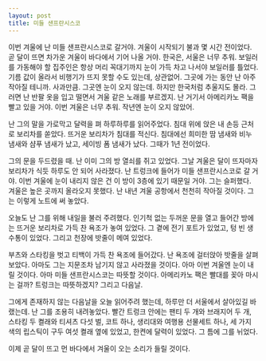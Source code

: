 ```yaml
---
layout: post
title: 미들 샌프란시스코
---
```


이번 겨울에 난 미들 샌프란시스코로 갈거야. 겨울이 시작되기 불과 몇 시간 전이었다. 곧 달이 뜨면 차가운 겨울이 바다에서 기어 나올 거야. 한국은, 서울은 너무 추워. 보일러를 가동해야 할 집주인은 항상 머리 꼭대기까지 눈이 가득 차고 나서야 보일러를 틀었다. 기름 값이 올라서 비행기가 뜨지 못할 수도 있는데, 상관없어. 그곳에 가는 동안 난 아주 작아질 테니까. 사과만큼. 그곳엔 눈이 오지 않는데. 하지만 한국처럼 추울지도 몰라. 그러면 난 반팔 옷을 입고 떨면서 겨울 같은 노래를 부르겠지. 난 거기서 아메리카노 팩을 빨고 있을 거야. 이번 겨울은 너무 추워. 작년엔 눈이 오지 않았어.

난 그의 말을 가로막고 달력을 펴 하루하루를 읽어주었다. 침대 위에 앉은 내 손등 근처로 보리차를 쏟았다. 뜨거운 보리차가 침대를 적신다. 침대에선 희미한 땀 냄새와 비누 냄새와 샴푸 냄새가 났고, 세이빙 폼 냄새가 났다. 그때가 1년 전이었다.

그의 문을 두드렸을 때. 난 이미 그의 방 열쇠를 쥐고 있었다. 그날 겨울은 달이 뜨자마자 보리차가 식듯 하루도 안 되어 사라졌다. 난 트렁크에 들어가 미들 샌프란시스코로 갈 거야. 이번 겨울에 눈이 내리지 않은 건 이 방이 3층에 있기 때문일 거야. 그는 슬퍼했다. 겨울은 높은 곳까지 올라오지 못했다. 난 내년 겨울 공항에서 천천히 작아질 것이다. 그는 이렇게 노트에 써 놓았다.

오늘도 난 그를 위해 내일을 불러 주려했다. 인기척 없는 두꺼운 문을 열고 들어간 방에는 뜨거운 보리차로 가득 찬 욕조가 놓여 있었다. 그 곁에 전기 포트가 있었고, 텅 빈 생수통이 있었다. 그리고 천장에 밧줄이 메여 있었다.

부츠와 스타킹을 벗고 티백이 가득 찬 욕조에 들어갔다. 난 욕조에 걸터앉아 밧줄을 살펴보았다. 아마도 그는 지문조차 남기지 않고 사라졌을 것이다. 아마 이번 겨울엔 눈이 내릴 것이다. 아마 미들 샌프란시스코는 따뜻할 것이다. 아메리카노 팩은 빨대를 꽂아 마시는 걸까? 트렁크는 따뜻하겠지? 그리고 다음날.

그에게 존재하지 않는 다음날을 오늘 읽어주려 했는데, 하루만 더 서울에서 살아있길 바랬는데. 난 그를 조용히 내려놓았다. 빨간 트렁크 안에는 팬티 두 개와 브래지어 두 개, 스타킹 두 켤래와 티셔츠 다섯 벌, 코트 하나, 생리대와 여행용 선물세트 하나, 세 가지 색의 립스틱이 구두 여섯 켤래 옆에 있었고, 한켠에 달력이 있었다. 그 틈에 그를 뉘었다.

이제 곧 달이 뜨고 먼 바다에서 겨울이 오는 소리가 들릴 것이다.
